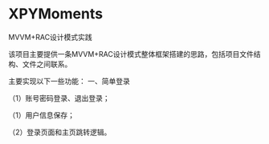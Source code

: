 # XPYMoments
MVVM+RAC设计模式实践

该项目主要提供一条MVVM+RAC设计模式整体框架搭建的思路，包括项目文件结构、文件之间联系。

主要实现以下一些功能：
一、简单登录

（1）账号密码登录、退出登录；

（1）用户信息保存；

（2）登录页面和主页跳转逻辑。
